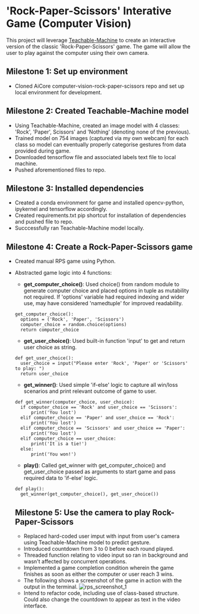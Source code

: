 # 'Rock-Paper-Scissors' Interative Game (Computer Vision) 

This project will leverage [Teachable-Machine](https://teachablemachine.withgoogle.com/) to create an interactive version of the classic 'Rock-Paper-Scissors' game. The game will allow the user to play against the computer using their own camera.

## Milestone 1: Set up environment

- Cloned AiCore computer-vision-rock-paper-scissors repo and set up local environment for development.

## Milestone 2: Created Teachable-Machine model
- Using Teachable-Machine, created an image model with 4 classes: 'Rock', 'Paper', Scissors' and 'Nothing' (denoting none of the previous).
- Trained model on 754 images (captured via my own webcam) for each class so model can eventually properly categorise gestures from data provided during game.
- Downloaded tensorflow file and associated labels text file to local machine.
- Pushed aforementioned files to repo.

## Milestone 3: Installed dependencies
- Created a conda environment for game and installed opencv-python, ipykernel and tensorflow accordingly.
- Created requirements.txt pip shortcut for installation of dependencies and pushed file to repo.
- Succcessfully ran Teachable-Machine model locally.

## Milestone 4: Create a Rock-Paper-Scissors game

- Created manual RPS game using Python.
- Abstracted game logic into 4 functions:
  - **get_computer_choice()**: Used choice() from random module to generate computer choice and placed options in tuple as mutability not required. If 'options' variable had required indexing and wider use, may have considered 'namedtuple' for improved readability.

  ```
  get_computer_choice():
    options = ('Rock', 'Paper', 'Scissors')
    computer_choice = random.choice(options)
    return computer_choice
  ```
  - **get_user_choice()**: Used built-in function 'input' to get and return user choice as string.

  ```
  def get_user_choice():
    user_choice = input("Please enter 'Rock', 'Paper' or 'Scissors' to play: ")
    return user_choice
  ```
  - **get_winner()**: Used simple 'if-else' logic to capture all win/loss scenarios and print relevant outcome of game to user. 

  ```
  def get_winner(computer_choice, user_choice):
    if computer_choice == 'Rock' and user_choice == 'Scissors':
        print('You lost')
    elif computer_choice == 'Paper' and user_choice == 'Rock':
        print('You lost')     
    elif computer_choice == 'Scissors' and user_choice == 'Paper':
        print('You lost')
    elif computer_choice == user_choice:
        print('It is a tie!')
    else:
        print('You won!')
  ```
  - **play()**: Called get_winner with get_computer_choice() and get_user_choice passed as arguments to start game and pass required data to 'if-else' logic.

  ```
  def play():
    get_winner(get_computer_choice(), get_user_choice())
  ```

  ## Milestone 5: Use the camera to play Rock-Paper-Scissors

  - Replaced hard-coded user imput with input from user's camera using Teachable-Machine model to predict gesture.
  - Introduced countdown from 3 to 0 before each round played.
  - Threaded function relating to video input so ran in background and wasn't affected by concurrent operations.
  - Implemented a game completion condition wherein the game finishes as soon as either the computer or user reach 3 wins.
  - The following shows a screenshot of the game in action with the output in the terminal.
  ![rps_screenshot_1](https://user-images.githubusercontent.com/126958930/223478191-251c8ad5-dc93-456d-8615-21bcfed441d1.jpg)
  - Intend to refactor code, including use of class-based structure. Could also change the countdown to appear as text in the video interface.





